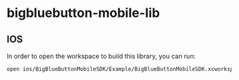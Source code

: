 # bigbluebutton-mobile-lib

## IOS

In order to open the workspace to build this library, you can run:
```sh
open ios/BigBlueButtonMobileSDK/Example/BigBlueButtonMobileSDK.xcworkspace
```
